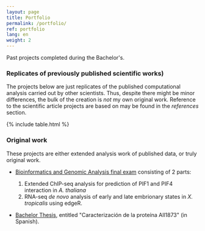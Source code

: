 ```yaml
---
layout: page
title: Portfolio
permalink: /portfolio/
ref: portfolio
lang: en
weight: 2
---
```


Past projects completed during the Bachelor's.

### Replicates of previously published scientific works) ###

The projects below are just replicates of the published computational analysis carried out by other scientists. Thus, despite there might be minor differences, the bulk of the creation is *not* my own original work. Reference to the scientific article projects are based on may be found in the *references* section.

{% include table.html %}

### Original work ###

These projects are either extended analysis work of published data, or truly original work.

* [Bioinformatics and Genomic Analysis final exam](http://people.binf.ku.dk/rnq313/EXAM/examen.pdf) consisting of 2 parts:
 
   1. Extended ChIP-seq analysis for prediction of PIF1 and PIF4 interaction in *A. thaliana*
   2. RNA-seq *de novo* analysis of early and late embrionary states in *X. tropicalis* using edgeR.

* [Bachelor Thesis](http://people.binf.ku.dk/rnq313/TFG/tfg.pdf), entitled "Caracterización de la proteína All1873" (in Spanish).

